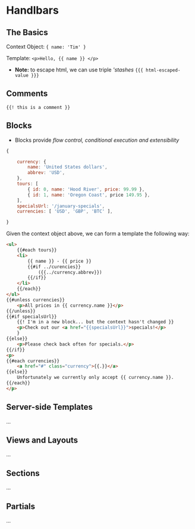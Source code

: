 # Handlbars 

## The Basics

Context Object: `{ name: 'Tim' }`

Template: `<p>Hello, {{ name }} </p>`

- **Note:** to escape html, we can use triple *'stashes* `{{{ html-escaped-value }}}`


## Comments

`{{! this is a comment }}`


## Blocks

- Blocks provide *flow control, conditional execution and extensibility*

```js
{

	currency: {
		name: 'United States dollars',
		abbrev: 'USD',
	},
	tours: [
		{ id: 0, name: 'Hood River', price: 99.99 },
		{ id: 1, name: 'Oregon Coast', price 149.95 },
	],
	specialsUrl: '/january-specials',
	currencies: [ 'USD', 'GBP', 'BTC' ],

}

```

Given the context object above, we can form a template the following way:

```html
<ul>
	{{#each tours}}
	<li>
		{{ name }} - {{ price }}
		{{#if ../curencies}}
			({{../currency.abbrev}})
		{{/if}}
	</li>
	{{/each}}
</ul>
{{#unless currencies}}
	<p>All prices in {{ currency.name }}</p>
{{/unless}}
{{#if specialsUrl}}
	{{! I'm in a new block... but the context hasn't changed }}
	<p>Check out our <a href="{{specialsUrl}}">specials!</p>
	}
{{else}}
	<p>Please check back often for specials.</p>
{{/if}}
<p>
{{#each currencies}}
	<a href="#" class="currency">{{.}}</a>
{{else}}
	Unfortunately we currently only accept {{ currency.name }}.
{{/each}}
</p>
```


## Server-side Templates
...

## Views and Layouts
...

## Sections
...


## Partials
...

